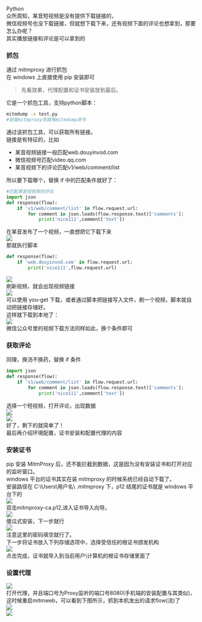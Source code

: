 Python<br />众所周知，某音短视频是没有提供下载链接的，<br />微信视频号也没下载链接，但就想下载下来，还有视频下面的评论也想拿到，那要怎么办呢？<br />其实播放链接和评论是可以拿到的
<a name="UZhVZ"></a>
### 抓包
通过 mitmproxy 进行抓包<br />在 windows 上直接使用 pip 安装即可
> 先看效果，代理配置和证书安装放到最后。

它是一个抓包工具，支持python脚本：
```bash
mitmdump -s test.py
#安装mitmproxy完就有mitmdump命令
```
通过该抓包工具，可以获取所有链接。<br />链接是有特征的，比如

- 某音视频链接一般匹配web.douyinvod.com
- 微信视频号匹配video.qq.com
- 某音视频下的评论匹配v1/web/comment/list

所以要下载哪个，替换 if 中的匹配条件就好了：
```python
#匹配某音短视频的评论
import json
def response(flow):
    if 'v1/web/comment/list' in flow.request.url:
        for comment in json.loads(flow.response.text)['comments']:
            print('nice111',comment['text'])
```
在某音发布了一个视频，一直想把它下载下来<br />![](./img/1671706332057-7f038f02-0f49-4b7e-aeb2-671e1314ad20.png)<br />那就执行脚本
```python
def response(flow):
    if 'web.douyinvod.com' in flow.request.url:
        print('nice111',flow.request.url)
```
![](./img/1671706332035-30393901-8176-4039-b137-17a5a94a0d89.png)<br />刷新视频，就会出现视频链接<br />![](./img/1671706332200-c4702448-9583-4780-8ac2-a408deb6deac.png)<br />可以使用 you-get 下载，或者通过脚本把链接写入文件，刷一个视频，脚本就自动把链接存储好。<br />这样就下载到本地了：<br />![](./img/1671706332026-9a265b89-6fa6-4ea2-a589-1e527d83efb1.png)<br />微信公众号里的视频下载方法同样如此，换个条件即可
<a name="lJrXA"></a>
### 获取评论
同理，换汤不换药，替换 if 条件
```python
import json
def response(flow):
    if 'v1/web/comment/list' in flow.request.url:
        for comment in json.loads(flow.response.text)['comments']:
            print('nice111',comment['text'])
```
选择一个短视频，打开评论，出现数据<br />![](./img/1671706332013-390c8be3-add9-4a93-8ae7-fc8aa5bccb05.png)<br />![](./img/1671706332350-f0d8d70f-574a-4822-b68a-6bf5c11b3f77.png)<br />好了，剩下的就简单了！<br />最后再介绍环境配置，证书安装和配置代理的内容
<a name="ylfpb"></a>
### 安装证书
pip 安装 MitmProxy 后，还不能拦截到数据，这是因为没有安装证书和打开对应的监听窗口。<br />windows 平台的证书其实在装 mitmproxy 的时候系统已经自动下载了。<br />安装路径在 C:\Users\用户名\ .mitmproxy 下，p12 结尾的证书就是 windows 平台下的<br />![](./img/1671706332384-7c1f7059-4b1d-4393-8a5c-9567ffc1af6b.png)<br />双击mitmproxy-ca.p12,进入证书导入向导。<br />![](./img/1671706332429-866c5553-633d-4b07-8386-8f8a13dc0b41.png)<br />傻瓜式安装，下一步就行<br />![](./img/1671706332717-156b4274-68da-4dd7-a1f9-0968626e3e9f.png)<br />注意这里的密码填空就行了。<br />下一步将证书放入下列存储选项中，选择受信任的根证书颁发机构<br />![](./img/1671706332641-c0026897-046f-4dd4-a6a5-5ea4f3c1199e.png)<br />点击完成，证书就导入到当前用户\计算机的根证书存储里面了
<a name="OK6ak"></a>
### 设置代理
![](./img/1671706332785-1c8b0fd4-9277-4aa6-a27a-c2f85b490fae.png)<br />打开代理，并且端口号为Proxy监听的端口号8080(手机端的安装配置与其类似)，这时候重启mitmweb，可以看到下图所示，抓到本机发出的请求flow(流)了<br />![](./img/1671706332836-e3f62327-3585-4380-a97c-9a1fe2c6bcc7.png)<br />![](./img/1671706332980-08f3b4b1-301f-497c-ac95-bd74d6327b00.png)
